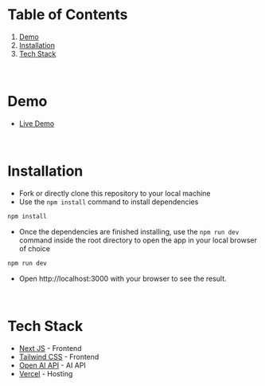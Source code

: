# Table of Contents

1. [Demo](#demo)
2. [Installation](#installation)
3. [Tech Stack](#tech-stack)

<br/>

# Demo

- [Live Demo](https://ethica-ai-assignment.vercel.app/)

<br/>

# Installation

- Fork or directly clone this repository to your local machine
- Use the `npm install` command to install dependencies
```bash
npm install
```
- Once the dependencies are finished installing, use the `npm run dev` command inside the root directory to open the app in your local browser of choice
```bash
npm run dev
```
- Open http://localhost:3000 with your browser to see the result.

<br/>

# Tech Stack

- [Next JS](https://nextjs.org/) - Frontend
- [Tailwind CSS](https://tailwindcss.com/) - Frontend
- [Open AI API](https://openai.com) - AI API
- [Vercel](https://vercel.com) - Hosting

